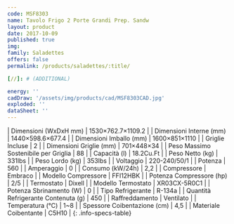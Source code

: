 ```yaml
---
code: MSF8303
name: Tavolo Frigo 2 Porte Grandi Prep. Sandw
layout: product
date: 2017-10-09
published: true
img:
family: Saladettes
offers: false
permalink: /products/saladettes/:title/

[//]: # (ADDITIONAL)

energy: ''
cadDraw: '/assets/img/products/cad/MSF8303CAD.jpg'
exploded: ''
dataSheet: ''
---
```



| Dimensioni (WxDxH mm) | 1530×762.7×1109.2 |
| Dimensioni Interne (mm) | 1440×598.6×677.4 |
| Dimensioni Imballo (mm) | 1600×851×1110 |
| Griglie Incluse | 2 |
| Dimensioni Griglie (mm) | 701×448×34 |
| Peso Massimo Sostenibile per Griglia | 88 |
| Capacità (l) | 18.2Cu.Ft |
| Peso Netto (kg) | 331lbs |
| Peso Lordo (kg) | 353lbs |
| Voltaggio | 220-240/50/1 |
| Potenza | 560 |
| Amperaggio | 0 |
| Consumo (kW/24h) | 2,2 |
| Compressore | Embraco |
| Modello Compressore | FFI12HBK |
| Potenza Compressore (hp) | 2/5 |
| Termostato | Dixell |
| Modello Termostato | XR03CX-5R0C1 |
| Potenza Sbrinamento (W) | 0 |
| Tipo Refrigerante | R-134a |
| Quantità Refrigerante Contenuta (g) | 450 |
| Raffreddamento | Ventilato |
| Temperatura (°C) | 1~8 |
| Spessore Coibentazione (cm) | 4,5 |
| Materiale Coibentante | C5H10 |
{: .info-specs-table}
